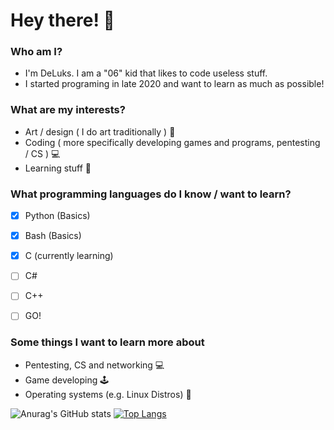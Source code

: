 
# Hey there! :wave:
### Who am I?
- I'm DeLuks. I am a "06" kid that likes to code useless stuff. 
- I started programing in late 2020 and want to learn as much as possible!

### What are my interests?
- Art / design ( I do art traditionally ) :pencil:
- Coding ( more specifically developing games and programs, pentesting / CS ) :computer:
- Learning stuff :book:

### What programming languages do I know / want to learn?
- [x] Python (Basics)
- [x] Bash (Basics)
- [x] C (currently learning)
- [ ] C#
- [ ] C++
- [ ] GO!


### Some things I want to learn more about

- Pentesting, CS and networking :computer:
- Game developing :joystick:
- Operating systems (e.g. Linux Distros) :penguin:

![Anurag's GitHub stats](https://github-readme-stats.vercel.app/api?username=DeLuks2006&show_icons=true&theme=graywhite)
[![Top Langs](https://github-readme-stats.vercel.app/api/top-langs/?username=DeLuks2006&theme=graywhite)](https://github.com/DeLuks2006/github-readme-stats)

